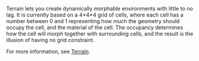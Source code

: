Terrain lets you create dynamically morphable environments with little to no
lag. It is currently based on a 4×4×4 grid of cells, where each
cell has a number between 0 and 1 representing how much the geometry should
occupy the cell, and the material of the cell. The occupancy determines how
the cell will morph together with surrounding cells, and the result is the
illusion of having no grid constraint.

For more information, see [Terrain](https://create.roblox.com/docs/parts/terrain).
